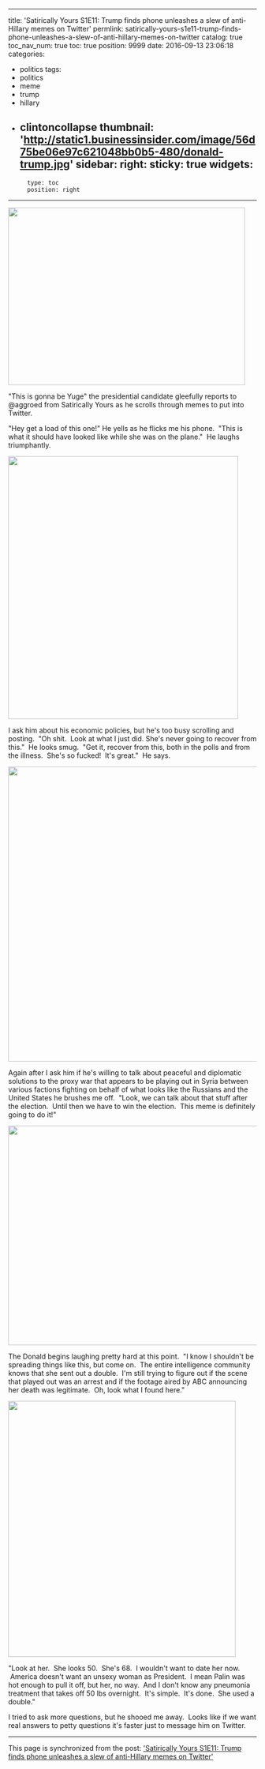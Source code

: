 
---
title: 'Satirically Yours S1E11: Trump finds phone unleashes a slew of anti-Hillary memes on Twitter'
permlink: satirically-yours-s1e11-trump-finds-phone-unleashes-a-slew-of-anti-hillary-memes-on-twitter
catalog: true
toc_nav_num: true
toc: true
position: 9999
date: 2016-09-13 23:06:18
categories:
- politics
tags:
- politics
- meme
- trump
- hillary
- clintoncollapse
thumbnail: 'http://static1.businessinsider.com/image/56d75be06e97c621048bb0b5-480/donald-trump.jpg'
sidebar:
    right:
        sticky: true
widgets:
    -
        type: toc
        position: right
---


<html>
<p><img src="http://static1.businessinsider.com/image/56d75be06e97c621048bb0b5-480/donald-trump.jpg" width="480" height="360"/></p>
<p>"This is gonna be Yuge" the presidential candidate gleefully reports to @aggroed from Satirically Yours as he scrolls through memes to put into Twitter.</p>
<p>"Hey get a load of this one!" He yells as he flicks me his phone. &nbsp;"This is what it should have looked like while she was on the plane." &nbsp;He laughs triumphantly.</p>
<p><img src="https://s16.postimg.org/n08fij60l/On_the_plane.jpg" width="466" height="533"/></p>
<p>I ask him about his economic policies, but he's too busy scrolling and posting. &nbsp;"Oh shit. &nbsp;Look at what I just did. She's never going to recover from this." &nbsp;He looks smug. &nbsp;"Get it, recover from this, both in the polls and from the illness. &nbsp;She's so fucked! &nbsp;It's great." &nbsp;He says.</p>
<p><img src="https://s16.postimg.org/d4bxwmpmd/stretcher.jpg" width="536" height="598"/></p>
<p>Again after I ask him if he's willing to talk about peaceful and diplomatic solutions to the proxy war that appears to be playing out in Syria between various factions fighting on behalf of what looks like the Russians and the United States he brushes me off. &nbsp;"Look, we can talk about that stuff after the election. &nbsp;Until then we have to win the election. &nbsp;This meme is definitely going to do it!"</p>
<p><img src="https://s16.postimg.org/mm73ixlx1/frankenstein.jpg" width="582" height="445"/></p>
<p>The Donald begins laughing pretty hard at this point. &nbsp;"I know I shouldn't be spreading things like this, but come on. &nbsp;The entire intelligence community knows that she sent out a double. &nbsp;I'm still trying to figure out if the scene that played out was an arrest and if the footage aired by ABC announcing her death was legitimate. &nbsp;Oh, look what I found here."</p>
<p><img src="https://s16.postimg.org/wi86ikrp1/double.jpg" width="461" height="519"/></p>
<p>"Look at her. &nbsp;She looks 50. &nbsp;She's 68. &nbsp;I wouldn't want to date her now. &nbsp;America doesn't want an unsexy woman as President. &nbsp;I mean Palin was hot enough to pull it off, but her, no way. &nbsp;And I don't know any pneumonia treatment that takes off 50 lbs overnight. &nbsp;It's simple. &nbsp;It's done. &nbsp;She used a double."</p>
<p>I tried to ask more questions, but he shooed me away. &nbsp;Looks like if we want real answers to petty questions it's faster just to message him on Twitter.</p>
</html>

- - -

This page is synchronized from the post: ['Satirically Yours S1E11: Trump finds phone unleashes a slew of anti-Hillary memes on Twitter'](https://steemit.com/@aggroed/satirically-yours-s1e11-trump-finds-phone-unleashes-a-slew-of-anti-hillary-memes-on-twitter)
